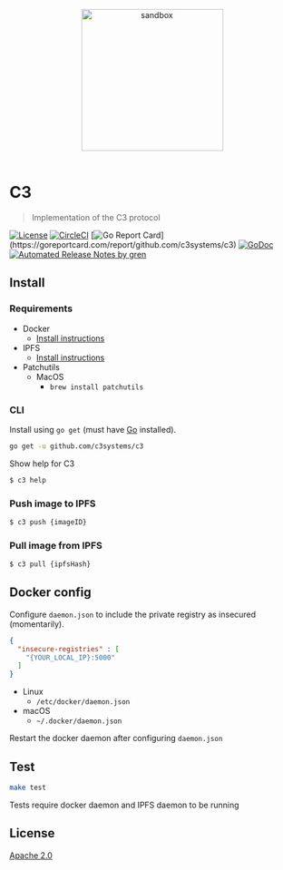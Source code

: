 <p align="center">
	<img src="https://user-images.githubusercontent.com/168240/42129996-3bd8e646-7c8a-11e8-940d-89cea5ef87b8.png" width="250" alt="sandbox" />
	<br>
	<br>
</p>

# C3

> Implementation of the C3 protocol

[![License](http://img.shields.io/badge/license-Apache-blue.svg)](https://raw.githubusercontent.com/c3systems/c3/master/LICENSE.md) [![CircleCI](https://circleci.com/gh/c3systems/c3.svg?style=svg)](https://circleci.com/gh/c3systems/c3) [![Go Report Card](https://goreportcard.com/badge/github.com/c3systems/c3?)](https://goreportcard.com/report/github.com/c3systems/c3) [![GoDoc](https://godoc.org/github.com/c3systems/c3?status.svg)](https://godoc.org/github.com/c3systems/c3) [![Automated Release Notes by gren](https://img.shields.io/badge/%F0%9F%A4%96-release%20notes-00B2EE.svg)](https://github-tools.github.io/github-release-notes/)

## Install

### Requirements

- Docker
  - [Install instructions](https://docs.docker.com/install/)
- IPFS
  - [Install instructions](https://ipfs.io/docs/install/)
- Patchutils
  - MacOS
    - `brew install patchutils`

### CLI

Install using `go get` (must have [Go](https://golang.org/doc/install) installed).

```bash
go get -u github.com/c3systems/c3
```

Show help for C3

```bash
$ c3 help
```

### Push image to IPFS

```bash
$ c3 push {imageID}
```

### Pull image from IPFS

```bash
$ c3 pull {ipfsHash}
```

## Docker config

Configure `daemon.json` to include the private registry as insecured (momentarily).

```json
{
  "insecure-registries" : [
    "{YOUR_LOCAL_IP}:5000"
  ]
}
```

- Linux
  - `/etc/docker/daemon.json`
- macOS
  - `~/.docker/daemon.json`

Restart the docker daemon after configuring `daemon.json`

## Test

```bash
make test
```

Tests require docker daemon and IPFS daemon to be running

## License

[Apache 2.0](LICENSE)
